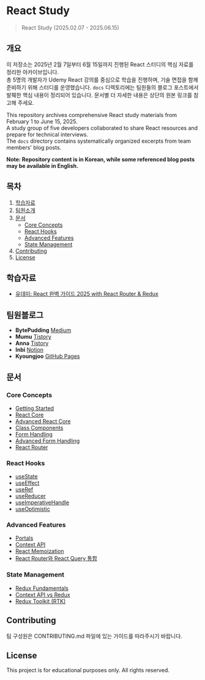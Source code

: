 # React Study

> React Study (2025.02.07 - 2025.06.15)

## 개요

이 저장소는 2025년 2월 7일부터 6월 15일까지 진행된 React 스터디의 핵심 자료를 정리한 아카이브입니다.  
총 5명의 개발자가 Udemy React 강의를 중심으로 학습을 진행하며, 기술 면접을 함께 준비하기 위해 스터디를 운영했습니다.
`docs` 디렉토리에는 팀원들의 블로그 포스트에서 발췌한 핵심 내용이 정리되어 있습니다. 문서별 더 자세한 내용은 상단의 원본 링크를 참고해 주세요.

This repository archives comprehensive React study materials from February 1 to June 15, 2025.  
A study group of five developers collaborated to share React resources and prepare for technical interviews.  
The `docs` directory contains systematically organized excerpts from team members' blog posts.

**Note: Repository content is in Korean, while some referenced blog posts may be available in English.**

## 목차

1. [학습자료](#학습자료)
2. [팀원소개](#팀원소개)
3. [문서](#문서)
   - [Core Concepts](#core-concepts)
   - [React Hooks](#react-hooks)
   - [Advanced Features](#advanced-features)
   - [State Management](#state-management)
4. [Contributing](#contributing)
5. [License](#license)

## 학습자료

- [유데미: React 완벽 가이드 2025 with React Router & Redux](https://www.udemy.com/course/best-react/?couponCode=ST21MT30625G2)

## 팀원블로그

- **BytePudding** [Medium](https://medium.com/@bytePudding)
- **Mumu** [Tistory](https://mumu-kim.tistory.com/)
- **Anna** [Tistory](https://dksek3050.tistory.com/)
- **Inbi** [Notion](https://purple-reward-505.notion.site/React-1-a230a5fa52b04962adc1f80082341a94)
- **Kyoungjoo** [GitHub Pages](https://kyoungjooo.github.io/)

## 문서

### Core Concepts

- [Getting Started](docs/basics/getting-started.md)
- [React Core](docs/basics/react-core.md)
- [Advanced React Core](docs/basics/advanced-react-core.md)
- [Class Components](docs/basics/class-component.md)
- [Form Handling](docs/basics/form.md)
- [Advanced Form Handling](docs/basics/form2.md)
- [React Router](docs/basics/react-router.md)

### React Hooks

- [useState](docs/hooks/useState.md)
- [useEffect](docs/hooks/useEffect.md)
- [useRef](docs/hooks/useRef.md)
- [useReducer](docs/hooks/useReducer.md)
- [useImperativeHandle](docs/hooks/useImperativeHandle.md)
- [useOptimistic](docs/hooks/useOptimistic.md)

### Advanced Features

- [Portals](docs/advanced/portals.md)
- [Context API](docs/advanced/context-api.md)
- [React Memoization](docs/advanced/memoization.md)
- [React Router와 React Query 통합](docs/advanced/react-router-query.md)

### State Management

- [Redux Fundamentals](docs/advanced/redux.md)
- [Context API vs Redux](docs/advanced/context-redux.md)
- [Redux Toolkit (RTK)](docs/advanced/rtk.md)

## Contributing

팀 구성원은 CONTRIBUTING.md 파일에 있는 가이드를 따라주시기 바랍니다.

## License

This project is for educational purposes only. All rights reserved.
